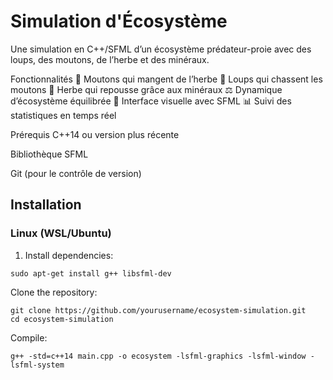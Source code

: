 # Simulation d'Écosystème
Une simulation en C++/SFML d’un écosystème prédateur-proie avec des loups, des moutons, de l’herbe et des minéraux.

Fonctionnalités
🐑 Moutons qui mangent de l’herbe
🐺 Loups qui chassent les moutons
🌱 Herbe qui repousse grâce aux minéraux
⚖️ Dynamique d’écosystème équilibrée
🎨 Interface visuelle avec SFML
📊 Suivi des statistiques en temps réel

Prérequis
C++14 ou version plus récente

Bibliothèque SFML

Git (pour le contrôle de version)
## Installation

### Linux (WSL/Ubuntu)

1. Install dependencies:
```
sudo apt-get install g++ libsfml-dev
```
Clone the repository:

```
git clone https://github.com/yourusername/ecosystem-simulation.git
cd ecosystem-simulation
```
Compile:

```
g++ -std=c++14 main.cpp -o ecosystem -lsfml-graphics -lsfml-window -lsfml-system
```
